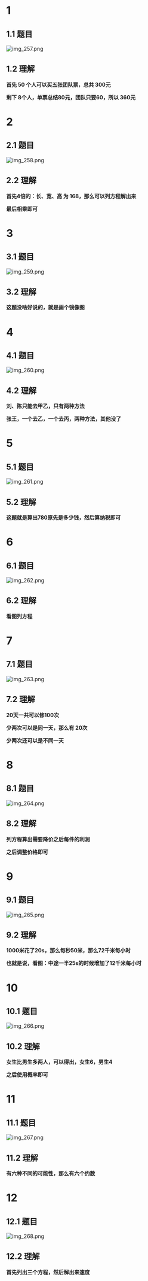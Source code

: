 # 1

## 1.1 题目
![img_257.png](img_257.png)

## 1.2 理解

**首先 50 个人可以买五张团队票，总共 300元**

**剩下 8个人，单票总结80元，团队只要60，所以 360元**

# 2

## 2.1 题目

![img_258.png](img_258.png)

## 2.2 理解

**首先4倍的：长、宽、高 为 168，那么可以列方程解出来**

**最后相乘即可**

# 3

## 3.1 题目

![img_259.png](img_259.png)

## 3.2 理解

**这题没啥好说的，就是画个镜像图**

# 4

## 4.1 题目

![img_260.png](img_260.png)

## 4.2 理解

**刘、陈只能去甲乙，只有两种方法**

**张王，一个去乙，一个去丙，两种方法，其他没了**

# 5

## 5.1 题目

![img_261.png](img_261.png)

## 5.2 理解

**这题就是算出780原先是多少钱，然后算纳税即可**

# 6

## 6.1 题目

![img_262.png](img_262.png)

## 6.2 理解

**看图列方程**

# 7

## 7.1 题目

![img_263.png](img_263.png)

## 7.2 理解

**20天一共可以修100次**

**少两次可以是同一天，那么有 20次**

**少两次还可以是不同一天**

# 8

## 8.1 题目

![img_264.png](img_264.png)

## 8.2 理解

**列方程算出需要降价之后每件的利润**

**之后调整价格即可**

# 9

## 9.1 题目

![img_265.png](img_265.png)

## 9.2 理解

**1000米花了20s，那么每秒50米，那么72千米每小时**

**也就是说，看图：中途一半25s的时候增加了12千米每小时**

# 10

## 10.1 题目

![img_266.png](img_266.png)

## 10.2 理解

**女生比男生多两人，可以得出，女生6，男生4**

**之后使用概率即可**

# 11

## 11.1 题目

![img_267.png](img_267.png)

## 11.2 理解

**有六种不同的可能性，那么有六个约数**

# 12

## 12.1 题目

![img_268.png](img_268.png)

## 12.2 理解

**首先列出三个方程，然后解出来速度**